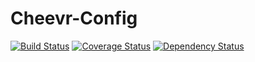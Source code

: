 # Cheevr-Config
[![Build Status](https://travis-ci.org/Cheevr/Config.svg?branch=master)](https://travis-ci.org/Cheevr/Config)
[![Coverage Status](https://coveralls.io/repos/Cheevr/Config/badge.svg?branch=master&service=github)](https://coveralls.io/github/Cheevr/Config?branch=master)
[![Dependency Status](https://david-dm.org/Cheevr/Config.svg)](https://david-dm.org/Cheevr/Config)
